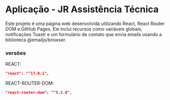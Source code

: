 # Aplicação - JR Assistência Técnica

Este projeto é uma página web desenvolvida utilizando React, React Router DOM e GitHub Pages. Ele inclui recursos como variáveis globais, notificações Toastr e um formulário de contato que envia emails usando a biblioteca @emailjs/browser.

### versões

REACT:

```json
"react": "^17.0.1",
```

REACT-ROUTER-DOM:

```json
"react-router-dom": "^5.2.0",
```
